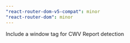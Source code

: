```yaml
---
"react-router-dom-v5-compat": minor
"react-router-dom": minor
---
```


Include a window tag for CWV Report detection
